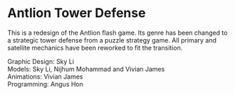 
# Antlion Tower Defense

This is a redesign of the Antlion flash game. Its genre has been changed to a strategic tower defense from a puzzle strategy game. All primary and satellite mechanics have been reworked to fit the transition. 



Graphic Design: Sky Li <br/>
Models: Sky Li, Nijhum Mohammad and Vivian James <br/>
Animations: Vivian James <br/>
Programming: Angus Hon <br/>

